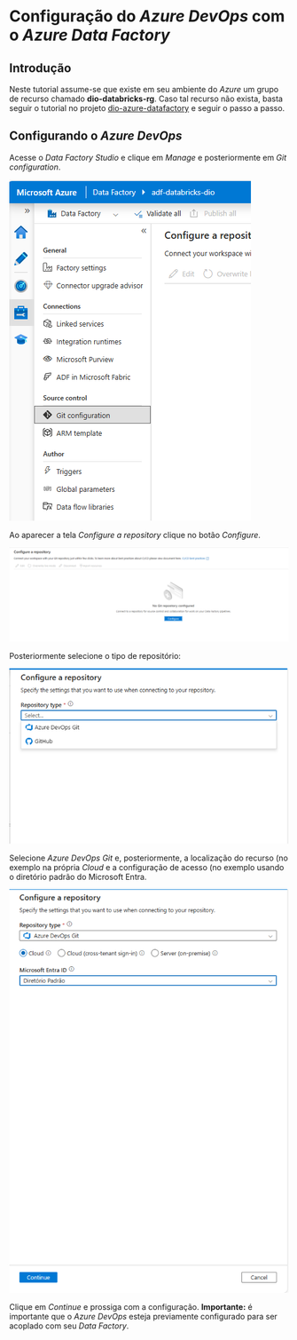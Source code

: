 # Configuração do *Azure DevOps* com o *Azure Data Factory*

## Introdução

Neste tutorial assume-se que existe em seu ambiente do *Azure* um grupo de recurso chamado **dio-databricks-rg**. Caso tal recurso não exista, basta seguir o tutorial no projeto [dio-azure-datafactory](../dio-azure-datafactory/) e seguir o passo a passo.

## Configurando o *Azure DevOps*

Acesse o *Data Factory Studio* e clique em *Manage* e posteriormente em *Git configuration*.

![Git Configuration](images/image01.png)

Ao aparecer a tela *Configure a repository* clique no botão *Configure*.

![Configure Git Repo](images/image02.png)

Posteriormente selecione o tipo de repositório:

![Type of Repo](images/image03.png)

Selecione *Azure DevOps Git* e, posteriormente, a localização do recurso (no exemplo na própria *Cloud* e a configuração de acesso (no exemplo usando o diretório padrão do Microsoft Entra.

![Config of Repo](images/image04.png)

Clique em *Continue* e prossiga com a configuração. **Importante:** é importante que o *Azure DevOps* esteja previamente configurado para ser acoplado com seu *Data Factory*.